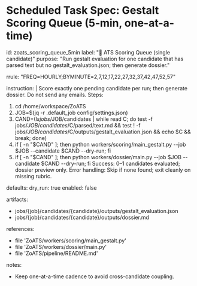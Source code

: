 # Scheduled Task Spec: Gestalt Scoring Queue (5‑min, one-at-a-time)

id: zoats_scoring_queue_5min
label: "🧠 ATS Scoring Queue (single candidate)"
purpose: "Run gestalt evaluation for one candidate that has parsed text but no gestalt_evaluation.json; then generate dossier."

rrule: "FREQ=HOURLY;BYMINUTE=2,7,12,17,22,27,32,37,42,47,52,57"

instruction: |
  Score exactly one pending candidate per run; then generate dossier. Do not send any emails.
  Steps:
  1) cd /home/workspace/ZoATS
  2) JOB=$(jq -r .default_job config/settings.json)
  3) CAND=$(ls jobs/$JOB/candidates | while read C; do test -f jobs/$JOB/candidates/$C/parsed/text.md && test ! -f jobs/$JOB/candidates/$C/outputs/gestalt_evaluation.json && echo $C && break; done)
  4) if [ -n "$CAND" ]; then python workers/scoring/main_gestalt.py --job $JOB --candidate $CAND --dry-run; fi
  5) if [ -n "$CAND" ]; then python workers/dossier/main.py --job $JOB --candidate $CAND --dry-run; fi
  Success: 0–1 candidates evaluated; dossier preview only.
  Error handling: Skip if none found; exit cleanly on missing rubric.

defaults:
  dry_run: true
  enabled: false

artifacts:
  - jobs/{job}/candidates/{candidate}/outputs/gestalt_evaluation.json
  - jobs/{job}/candidates/{candidate}/outputs/dossier.md

references:
  - file 'ZoATS/workers/scoring/main_gestalt.py'
  - file 'ZoATS/workers/dossier/main.py'
  - file 'ZoATS/pipeline/README.md'

notes:
  - Keep one-at-a-time cadence to avoid cross-candidate coupling.
